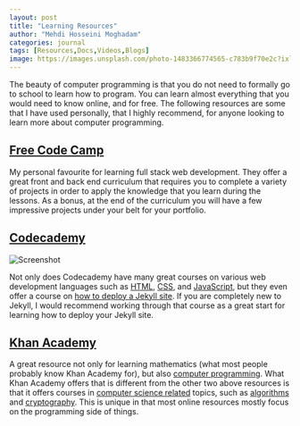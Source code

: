 ```yaml
---
layout: post
title: "Learning Resources"
author: "Mehdi Hosseini Moghadam"
categories: journal
tags: [Resources,Docs,Videos,Blogs]
image: https://images.unsplash.com/photo-1483366774565-c783b9f70e2c?ixlib=rb-1.2.1&ixid=MnwxMjA3fDB8MHxzZWFyY2h8MTB8fGFyY2hpdGVjdHVyZXxlbnwwfHwwfHw%3D&auto=format&fit=crop&w=800&q=60
---
```


The beauty of computer programming is that you do not need to formally go to school to learn how to program. You can learn almost everything that you would need to know online, and for free. The following resources are some that I have used personally, that I highly recommend, for anyone looking to learn more about computer programming.

## [Free Code Camp](https://www.freecodecamp.org/)

My personal favourite for learning full stack web development. They offer a great front and back end curriculum that requires you to complete a variety of projects in order to apply the knowledge that you learn during the lessons. As a bonus, at the end of the curriculum you will have a few impressive projects under your belt for your portfolio.

## [Codecademy](https://www.codecademy.com/)

![Screenshot](https://github.com/mehdihosseinimoghadam/mehdihosseinimoghadam.github.io/blob/gh-pages/assets/img/CBHG.png)

Not only does Codecademy have many great courses on various web development languages such as [HTML](https://www.codecademy.com/learn/learn-html), [CSS](https://www.codecademy.com/learn/learn-css), and [JavaScript](https://www.codecademy.com/learn/introduction-to-javascript), but they even offer a course on [how to deploy a Jekyll site](https://www.codecademy.com/learn/deploy-a-website). If you are completely new to Jekyll, I would recommend working through that course as a great start for learning how to deploy your Jekyll site.

## [Khan Academy](https://www.khanacademy.org/)

A great resource not only for learning mathematics (what most people probably know Khan Academy for), but also [computer programming](https://www.khanacademy.org/computing/computer-programming). What Khan Academy offers that is different from the other two above resources is that it offers courses in [computer science related](https://www.khanacademy.org/computing/computer-science) topics, such as [algorithms](https://www.khanacademy.org/computing/computer-science/algorithms) and [cryptography](https://www.khanacademy.org/computing/computer-science/cryptography). This is unique in that most online resources mostly focus on the programming side of things.
